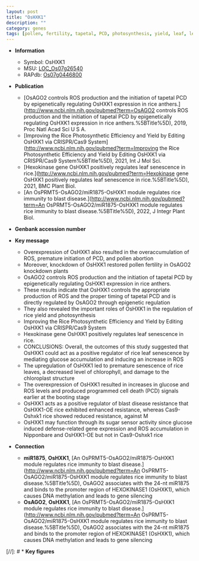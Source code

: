 ```yaml
---
layout: post
title: "OsHXK1"
description: ""
category: genes
tags: [pollen, fertility, tapetal, PCD, photosynthesis, yield, leaf, leaf senescence, chloroplast, senescence, cell death, programmed cell death, resistance, disease, disease resistance, blast, sugar, blast disease]
---
```


* **Information**  
    + Symbol: OsHXK1  
    + MSU: [LOC_Os07g26540](http://rice.uga.edu/cgi-bin/ORF_infopage.cgi?orf=LOC_Os07g26540)  
    + RAPdb: [Os07g0446800](https://rapdb.dna.affrc.go.jp/locus/?name=Os07g0446800)  

* **Publication**  
    + [OsAGO2 controls ROS production and the initiation of tapetal PCD by epigenetically regulating OsHXK1 expression in rice anthers.](http://www.ncbi.nlm.nih.gov/pubmed?term=OsAGO2 controls ROS production and the initiation of tapetal PCD by epigenetically regulating OsHXK1 expression in rice anthers.%5BTitle%5D), 2019, Proc Natl Acad Sci U S A.
    + [Improving the Rice Photosynthetic Efficiency and Yield by Editing OsHXK1 via CRISPR/Cas9 System](http://www.ncbi.nlm.nih.gov/pubmed?term=Improving the Rice Photosynthetic Efficiency and Yield by Editing OsHXK1 via CRISPR/Cas9 System%5BTitle%5D), 2021, Int J Mol Sci.
    + [Hexokinase gene OsHXK1 positively regulates leaf senescence in rice.](http://www.ncbi.nlm.nih.gov/pubmed?term=Hexokinase gene OsHXK1 positively regulates leaf senescence in rice.%5BTitle%5D), 2021, BMC Plant Biol.
    + [An OsPRMT5-OsAGO2/miR1875-OsHXK1 module regulates rice immunity to blast disease.](http://www.ncbi.nlm.nih.gov/pubmed?term=An OsPRMT5-OsAGO2/miR1875-OsHXK1 module regulates rice immunity to blast disease.%5BTitle%5D), 2022, J Integr Plant Biol.

* **Genbank accession number**  

* **Key message**  
    + Overexpression of OsHXK1 also resulted in the overaccumulation of ROS, premature initiation of PCD, and pollen abortion
    + Moreover, knockdown of OsHXK1 restored pollen fertility in OsAGO2 knockdown plants
    + OsAGO2 controls ROS production and the initiation of tapetal PCD by epigenetically regulating OsHXK1 expression in rice anthers.
    + These results indicate that OsHXK1 controls the appropriate production of ROS and the proper timing of tapetal PCD and is directly regulated by OsAGO2 through epigenetic regulation
    + They also revealed the important roles of OsHXK1 in the regulation of rice yield and photosynthesis
    + Improving the Rice Photosynthetic Efficiency and Yield by Editing OsHXK1 via CRISPR/Cas9 System
    + Hexokinase gene OsHXK1 positively regulates leaf senescence in rice.
    + CONCLUSIONS: Overall, the outcomes of this study suggested that OsHXK1 could act as a positive regulator of rice leaf senescence by mediating glucose accumulation and inducing an increase in ROS
    + The upregulation of OsHXK1 led to premature senescence of rice leaves, a decreased level of chlorophyll, and damage to the chloroplast structure
    + The overexpression of OsHXK1 resulted in increases in glucose and ROS levels and produced programmed cell death (PCD) signals earlier at the booting stage
    + OsHXK1 acts as a positive regulator of blast disease resistance that OsHXK1-OE rice exhibited enhanced resistance, whereas Cas9-Oshxk1 rice showed reduced resistance, against M
    + OsHXK1 may function through its sugar sensor activity since glucose induced defense-related gene expression and ROS accumulation in Nipponbare and OsHXK1-OE but not in Cas9-Oshxk1 rice

* **Connection**  
    + __miR1875__, __OsHXK1__, [An OsPRMT5-OsAGO2/miR1875-OsHXK1 module regulates rice immunity to blast disease.](http://www.ncbi.nlm.nih.gov/pubmed?term=An OsPRMT5-OsAGO2/miR1875-OsHXK1 module regulates rice immunity to blast disease.%5BTitle%5D),  OsAGO2 associates with the 24-nt miR1875 and binds to the promoter region of HEXOKINASE1 (OsHXK1), which causes DNA methylation and leads to gene silencing
    + __OsAGO2__, __OsHXK1__, [An OsPRMT5-OsAGO2/miR1875-OsHXK1 module regulates rice immunity to blast disease.](http://www.ncbi.nlm.nih.gov/pubmed?term=An OsPRMT5-OsAGO2/miR1875-OsHXK1 module regulates rice immunity to blast disease.%5BTitle%5D),  OsAGO2 associates with the 24-nt miR1875 and binds to the promoter region of HEXOKINASE1 (OsHXK1), which causes DNA methylation and leads to gene silencing

[//]: # * **Key figures**  


